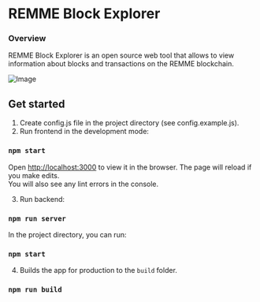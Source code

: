 # REMME Block Explorer

### Overview

REMME Block Explorer is an open source web tool that allows to view information about blocks and transactions on the REMME blockchain.

![Image](https://rawcdn.githack.com/Remmeauth/remme-block-explorer/b1fc97698043e0261351e041f30c3714030ddfe1/src/assets/screen.png)

## Get started

1. Create config.js file in the project directory (see config.example.js).
2. Run frontend in the development mode:

### `npm start`

Open [http://localhost:3000](http://localhost:3000) to view it in the browser.
The page will reload if you make edits.<br>
You will also see any lint errors in the console.

3. Run backend:

### `npm run server`

In the project directory, you can run:

### `npm start`

4. Builds the app for production to the `build` folder.

### `npm run build`
